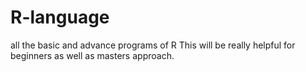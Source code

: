 # R-language
all the basic and advance programs of R
This will be really helpful for beginners as well as masters approach.
